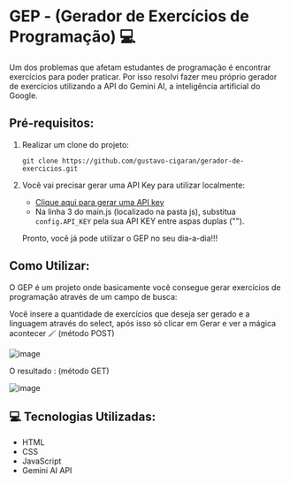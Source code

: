 # GEP - (Gerador de Exercícios de Programação) 💻

Um dos problemas que afetam estudantes de programação é encontrar exercícios para poder praticar. Por isso resolvi fazer meu próprio gerador de exercícios utilizando a API do Gemini AI, a inteligência artificial do Google.

## Pré-requisitos:
1. Realizar um clone do projeto:
   
    ```
    git clone https://github.com/gustavo-cigaran/gerador-de-exercicios.git
    ```
2. Você vai precisar gerar uma API Key para utilizar localmente:
    * [Clique aqui para gerar uma API key](https://makersuite.google.com/app/apikey?hl=pt-br)
    * Na linha 3 do main.js (localizado na pasta js), substitua `config.API_KEY` pela sua API KEY entre aspas duplas ("").
 
    Pronto, você já pode utilizar o GEP no seu dia-a-dia!!!

## Como Utilizar:

O GEP é um projeto onde basicamente você consegue gerar exercícios de programação através de um campo de busca:

Você insere a quantidade de exercícios que deseja ser gerado e a linguagem através do select, após isso só clicar em Gerar e ver a mágica acontecer 🪄
(método POST)

![image](https://github.com/user-attachments/assets/f65112e2-83ce-49f6-a4dc-ee5157612661)


O resultado :
(método GET)

![image](https://github.com/user-attachments/assets/b5fdaa61-1bc3-4fe7-99e1-20a2e2fe9bc4)

## 💻 Tecnologias Utilizadas:
- HTML
- CSS
- JavaScript
- Gemini AI API




